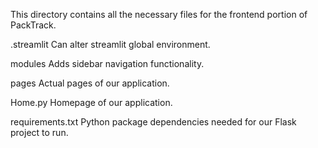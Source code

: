 This directory contains all the necessary files for the frontend portion of PackTrack.

.streamlit
Can alter streamlit global environment.

modules
Adds sidebar navigation functionality.

pages
Actual pages of our application.

Home.py
Homepage of our application.

requirements.txt
Python package dependencies needed for our Flask project to run.